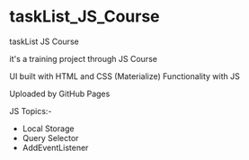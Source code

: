 # taskList_JS_Course
taskList JS Course

it's a training project through JS Course

UI built with HTML and CSS (Materialize)
Functionality with JS

Uploaded by GitHub Pages

JS Topics:-

  - Local Storage
  - Query Selector
  - AddEventListener
